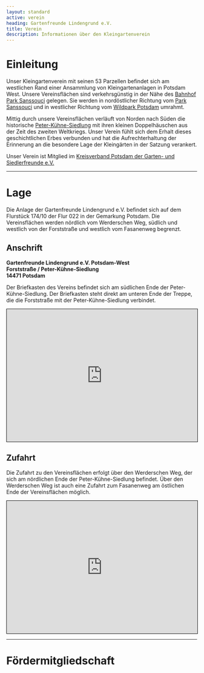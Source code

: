 ```yaml
---
layout: standard
active: verein
heading: Gartenfreunde Lindengrund e.V.
title: Verein
description: Informationen über den Kleingartenverein
---
```


# Einleitung

Unser Kleingartenverein mit seinen 53 Parzellen befindet sich am westlichen Rand einer Ansammlung von Kleingartenanlagen in Potsdam West. Unsere Vereinsflächen sind verkehrsgünstig in der Nähe des [Bahnhof Park Sanssouci](https://de.wikipedia.org/wiki/Bahnhof_Potsdam_Park_Sanssouci) gelegen. Sie werden in nordöstlicher Richtung vom [Park Sanssouci](https://de.wikipedia.org/wiki/Park_Sanssouci) und in westlicher Richtung vom [Wildpark Potsdam](https://de.wikipedia.org/wiki/Wildpark_Potsdam) umrahmt.

Mittig durch unsere Vereinsflächen verläuft von Norden nach Süden die historische [Peter-Kühne-Siedlung](/peter-kuehne-siedlung) mit ihren kleinen Doppelhäuschen aus der Zeit des zweiten Weltkriegs. Unser Verein fühlt sich dem Erhalt dieses geschichtlichen Erbes verbunden und hat die Aufrechterhaltung der Erinnerung an die besondere Lage der Kleingärten in der Satzung verankert.

Unser Verein ist Mitglied im [Kreisverband Potsdam der Garten- und Siedlerfreunde e.V.](https://www.vgs-kv-potsdam.de/) 

<hr class="post-separator">

# Lage

Die Anlage der Gartenfreunde Lindengrund e.V. befindet sich auf dem Flurstück 174/10 der Flur 022 in der Gemarkung Potsdam.
Die Vereinsflächen werden nördlich vom Werderschen Weg, südlich und westlich von der Forststraße und westlich vom Fasanenweg begrenzt. 

## Anschrift

**Gartenfreunde Lindengrund e.V. Potsdam-West**<br>
**Forststraße / Peter-Kühne-Siedlung**<br>
**14471 Potsdam**

Der Briefkasten des Vereins befindet sich am südlichen Ende der Peter-Kühne-Siedlung. Der Briefkasten steht direkt am unteren Ende der Treppe, die die Forststraße mit der Peter-Kühne-Siedlung verbindet.

<iframe width="100%" height="350px" src="https://www.openstreetmap.org/export/embed.html?bbox=13.007946610450746%2C52.38911582655223%2C13.016363382339478%2C52.392127694350286&layer=mapnik&marker=52.390621786141196%2C13.012152314186096" style="border: 1px solid black"></iframe>

## Zufahrt

Die Zufahrt zu den Vereinsflächen erfolgt über den Werderschen Weg, der sich am nördlichen Ende der Peter-Kühne-Siedlung befindet. Über den Werderschen Weg ist auch eine Zufahrt zum Fasanenweg am östlichen Ende der Vereinsflächen möglich.

<iframe width="100%" height="350px" src="https://www.openstreetmap.org/export/embed.html?bbox=13.007989525794985%2C52.390494108952055%2C13.016406297683716%2C52.39350588270325&layer=mapnik&marker=52.39200002151726%2C13.012195229530334" style="border: 1px solid black"></iframe>

<hr class="post-separator">

# Förder&shy;mitgliedschaft


